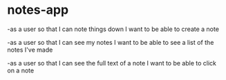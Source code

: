 # notes-app
-as a user 
so that I can note things down
I want to be able to create a note

-as a user 
so that I can see my notes 
I want to be able to see a list of the notes I've made

-as a user 
so that I can see the full text of a note
I want to be able to click on a note 

